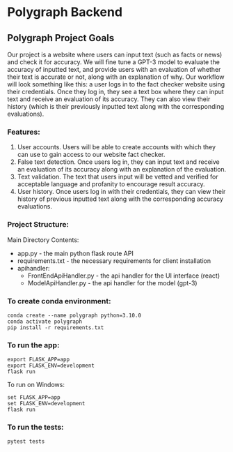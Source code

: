 # Polygraph Backend

## Polygraph Project Goals
Our project is a website where users can input text (such as facts or news) and check it for accuracy. We will fine tune a GPT-3 model to evaluate the accuracy of inputted text, and provide users with an evaluation of whether their text is accurate or not, along with an explanation of why. Our workflow will look something like this: a user logs in to the fact checker website using their credentials. Once they log in, they see a text box where they can input text and receive an evaluation of its accuracy. They can also view their history (which is their previously inputted text along with the corresponding evaluations).

### Features:
1. User accounts. Users will be able to create accounts with which they can use to gain access to our website fact checker.
2. False text detection. Once users log in, they can input text and receive an evaluation of its accuracy along with an explanation of the evaluation.
3. Text validation. The text that users input will be vetted and verified for acceptable language and profanity to encourage result accuracy.
4. User history. Once users log in with their credentials, they can view their history of previous inputted text along with the corresponding accuracy evaluations.

### Project Structure:
Main Directory Contents:
- app.py - the main python flask route API
- requirements.txt - the necessary requirements for client installation
- apihandler:
  - FrontEndApiHandler.py - the api handler for the UI interface (react)
  - ModelApiHandler.py - the api handler for the model (gpt-3)

### To create conda environment:
```
conda create --name polygraph python=3.10.0
conda activate polygraph
pip install -r requirements.txt
```

### To run the app:
```
export FLASK_APP=app
export FLASK_ENV=development
flask run
```

To run on Windows:
```
set FLASK_APP=app
set FLASK_ENV=development
flask run
```

### To run the tests: 
```
pytest tests
```

